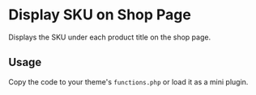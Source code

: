 # Display SKU on Shop Page

Displays the SKU under each product title on the shop page.

## Usage

Copy the code to your theme's `functions.php` or load it as a mini plugin.
